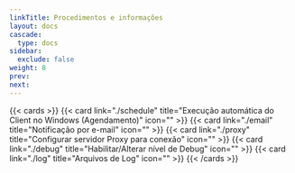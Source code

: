 ```yaml
---
linkTitle: Procedimentos e informações
layout: docs
cascade:
  type: docs
sidebar:
  exclude: false
weight: 8
prev:
next:
---
```


{{< cards >}}
  {{< card link="./schedule" title="Execução automática do Client no Windows (Agendamento)" icon="" >}}
  {{< card link="./email" title="Notificação por e-mail" icon="" >}}
  {{< card link="./proxy" title="Configurar servidor Proxy para conexão" icon="" >}}
  {{< card link="./debug" title="Habilitar/Alterar nível de Debug" icon="" >}}
  {{< card link="./log" title="Arquivos de Log" icon="" >}}
{{< /cards >}}

